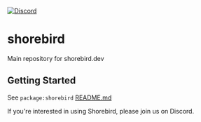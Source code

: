 [![Discord](https://dcbadge.vercel.app/api/server/9hKJcWGcaB)](https://discord.gg/9hKJcWGcaB)

# shorebird
Main repository for shorebird.dev

## Getting Started
See `package:shorebird` [README.md](packages/shorebird/README.md)

If you're interested in using Shorebird, please join us on Discord.